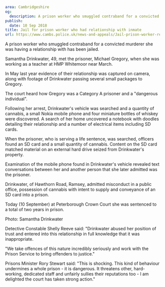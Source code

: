 ```yaml
area: Cambridgeshire
og:
  description: A prison worker who smuggled contraband for a convicted murderer she was having a relationship with has been jailed.
publish:
  date: 10 Sep 2018
title: Jail for prison worker who had relationship with inmate
url: https://www.cambs.police.uk/news-and-appeals/Jail-prison-worker-relationship-inmate
```

A prison worker who smuggled contraband for a convicted murderer she was having a relationship with has been jailed.

Samantha Drinkwater, 49, met the prisoner, Michael Gregory, when she was working as a teacher at HMP Whitemoor near March.

In May last year evidence of their relationship was captured on camera, along with footage of Drinkwater passing several small packages to Gregory.

The court heard how Gregory was a Category A prisoner and a "dangerous individual".

Following her arrest, Drinkwater's vehicle was searched and a quantity of cannabis, a small Nokia mobile phone and four miniature bottles of whiskey were discovered. A search of her home uncovered a notebook with doodles detailing their relationship and a number of electrical items including SD cards.

When the prisoner, who is serving a life sentence, was searched, officers found an SD card and a small quantity of cannabis. Content on the SD card matched material on an external hard drive seized from Drinkwater's property.

Examination of the mobile phone found in Drinkwater's vehicle revealed text conversations between her and another person that she later admitted was the prisoner.

Drinkwater, of Hawthorn Road, Ramsey, admitted misconduct in a public office, possession of cannabis with intent to supply and conveyance of an SD card into a prison.

Today (10 September) at Peterborough Crown Court she was sentenced to a total of two years in prison.

Photo: Samantha Drinkwater

Detective Constable Shelly Reeve said: "Drinkwater abused her position of trust and entered into this relationship in full knowledge that it was inappropriate.

"We take offences of this nature incredibly seriously and work with the Prison Service to bring offenders to justice."

Prisons Minister Rory Stewart said: "This is shocking. This kind of behaviour undermines a whole prison - it is dangerous. It threatens other, hard-working, dedicated staff and unfairly sullies their reputations too - I am delighted the court has taken strong action."
